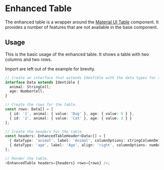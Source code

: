 # Enhanced Table

The enhanced table is a wrapper around the [Material UI Table](https://material-ui.com/components/tables/) component. It provides a number of features that are not available in the base component.

## Usage

This is the basic usage of the enhanced table. It shows a table with two columns and two rows.

Import are left out of the example for brevity.

```typescript
// Create an interface that extends Idenfible with the data types for the table.
interface Data extends Identible {
  animal: StringCell;
  age: NumberCell;
}

// Create the rows for the table.
const rows: Data[] = [
  { id: '1', animal: { value: 'Dog' }, age: { value: 5 } },
  { id: '2', animal: { value: 'Cat' }, age: { value: 3 } }
];

// Create the headers for the table.
const headers: EnhancedTableHeader<Data>[] = [
  { dataType: 'animal', label: 'Animal', columnOptions: stringColumnDefaults },
  { dataType: 'age', label: 'Age', align: 'right', columnOptions: numberColumnDefaults }
];

// Render the table.
<EnhancedTable headers={headers} rows={rows} />;
```
